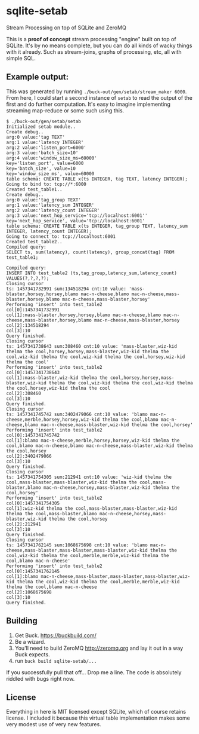 # sqlite-setab
Stream Processing on top of SQLite and ZeroMQ

This is a **proof of concept** stream processing "engine" built on top of SQLite.
It's by no means complete, but you can do all kinds of wacky things with it already.
Such as stream-joins, graphs of processing, etc, all with simple SQL.

## Example output:
This was generated by running `./buck-out/gen/setab/stream_maker 6000`.
From here, I could start a second instance of `setab` to read the output of the first and do further computation.
It's easy to imagine implementing streaming map-reduce or some such using this.
```
$ ./buck-out/gen/setab/setab
Initialized setab module..
Create debug..
arg:0 value:'tag TEXT'
arg:1 value:'latency INTEGER'
arg:2 value:'listen_port=6000'
arg:3 value:'batch_size=10'
arg:4 value:'window_size_ms=60000'
key='listen_port', value=6000
key='batch_size', value=10
key='window_size_ms', value=60000
table schema: CREATE TABLE x(ts INTEGER, tag TEXT, latency INTEGER);
Going to bind to: tcp://*:6000
Created test_table1..
Create debug..
arg:0 value:'tag_group TEXT'
arg:1 value:'latency_sum INTEGER'
arg:2 value:'latency_count INTEGER'
arg:3 value:'next_hop_service='tcp://localhost:6001''
key='next_hop_service', value='tcp://localhost:6001'
table schema: CREATE TABLE x(ts INTEGER, tag_group TEXT, latency_sum INTEGER, latency_count INTEGER);
Going to connect to: tcp://localhost:6001
Created test_table2..
Compiled query: 
SELECT ts, sum(latency), count(latency), group_concat(tag) FROM test_table1;

Compiled query: 
INSERT INTO test_table2 (ts,tag_group,latency_sum,latency_count) VALUES(?,?,?,?);
Closing cursor
ts: 1457341732991 sum:134518294 cnt:10 value: 'mass-blaster,horsey,horsey,blamo mac-n-cheese,blamo mac-n-cheese,mass-blaster,horsey,blamo mac-n-cheese,mass-blaster,horsey'
Performing 'insert' into test_table2
col[0]:1457341732991
col[1]:mass-blaster,horsey,horsey,blamo mac-n-cheese,blamo mac-n-cheese,mass-blaster,horsey,blamo mac-n-cheese,mass-blaster,horsey
col[2]:134518294
col[3]:10
Query finished.
Closing cursor
ts: 1457341738643 sum:308460 cnt:10 value: 'mass-blaster,wiz-kid thelma the cool,horsey,horsey,mass-blaster,wiz-kid thelma the cool,wiz-kid thelma the cool,wiz-kid thelma the cool,horsey,wiz-kid thelma the cool'
Performing 'insert' into test_table2
col[0]:1457341738643
col[1]:mass-blaster,wiz-kid thelma the cool,horsey,horsey,mass-blaster,wiz-kid thelma the cool,wiz-kid thelma the cool,wiz-kid thelma the cool,horsey,wiz-kid thelma the cool
col[2]:308460
col[3]:10
Query finished.
Closing cursor
ts: 1457341745742 sum:3402479066 cnt:10 value: 'blamo mac-n-cheese,merble,horsey,horsey,wiz-kid thelma the cool,blamo mac-n-cheese,blamo mac-n-cheese,mass-blaster,wiz-kid thelma the cool,horsey'
Performing 'insert' into test_table2
col[0]:1457341745742
col[1]:blamo mac-n-cheese,merble,horsey,horsey,wiz-kid thelma the cool,blamo mac-n-cheese,blamo mac-n-cheese,mass-blaster,wiz-kid thelma the cool,horsey
col[2]:3402479066
col[3]:10
Query finished.
Closing cursor
ts: 1457341754305 sum:212941 cnt:10 value: 'wiz-kid thelma the cool,mass-blaster,mass-blaster,wiz-kid thelma the cool,mass-blaster,blamo mac-n-cheese,horsey,mass-blaster,wiz-kid thelma the cool,horsey'
Performing 'insert' into test_table2
col[0]:1457341754305
col[1]:wiz-kid thelma the cool,mass-blaster,mass-blaster,wiz-kid thelma the cool,mass-blaster,blamo mac-n-cheese,horsey,mass-blaster,wiz-kid thelma the cool,horsey
col[2]:212941
col[3]:10
Query finished.
Closing cursor
ts: 1457341762145 sum:1068675698 cnt:10 value: 'blamo mac-n-cheese,mass-blaster,mass-blaster,mass-blaster,wiz-kid thelma the cool,wiz-kid thelma the cool,merble,merble,wiz-kid thelma the cool,blamo mac-n-cheese'
Performing 'insert' into test_table2
col[0]:1457341762145
col[1]:blamo mac-n-cheese,mass-blaster,mass-blaster,mass-blaster,wiz-kid thelma the cool,wiz-kid thelma the cool,merble,merble,wiz-kid thelma the cool,blamo mac-n-cheese
col[2]:1068675698
col[3]:10
Query finished.
```

## Building

1. Get Buck. <https://buckbuild.com/>
2. Be a wizard.
3. You'll need to build ZeroMQ <http://zeromq.org> and lay it out in a way Buck expects.
4. run `buck build sqlite-setab/...`

If you successfully pull that off... Drop me a line.
The code is absolutely riddled with bugs right now.

## License

Everything in here is MIT licensed except SQLite, which of course retains license.
I included it because this virtual table implementation makes some very modest use of very new features.
